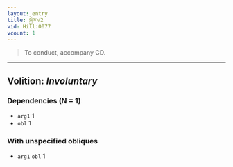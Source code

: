 ```yaml
---
layout: entry
title: སྐྱེལ་√2
vid: Hill:0077
vcount: 1
---
```

> To conduct, accompany CD\.

---
Volition: _Involuntary_
---

### Dependencies (N = 1)
* `arg1` 1
* `obl` 1


### With unspecified obliques
* `arg1` `obl` 1
